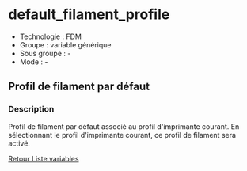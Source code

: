 # default_filament_profile

* Technologie : FDM
* Groupe : variable générique
* Sous groupe : -
* Mode : -

##  Profil de filament par défaut

### Description

Profil de filament par défaut associé au profil d'imprimante courant. En sélectionnant le profil d'imprimante courant, ce profil de filament sera activé.

[Retour Liste variables](variable_list.md)